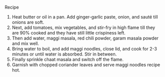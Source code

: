 Recipe 

1. Heat butter or oil in a pan. Add ginger-garlic paste, onion, and sauté till onions are soft.
2. Next, add tomatoes, mix vegetables, and stir-fry in high flame till they are 90% cooked and they have still little crispiness left.
3. Then add water, maggi masala, red chili powder, garam masala powder and mix well.
4. Bring water to boil, and add maggi noodles, close lid, and cook for 2-3 minutes or until water is absorbed. Stir in between.
5. Finally sprinkle chaat masala and switch off the flame.
6. Garnish with chopped coriander leaves and serve maggi noodles recipe hot.

